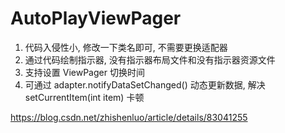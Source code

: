 # AutoPlayViewPager
1. 代码入侵性小, 修改一下类名即可, 不需要更换适配器
2. 通过代码绘制指示器, 没有指示器布局文件和没有指示器资源文件
3. 支持设置 ViewPager 切换时间
4. 可通过 adapter.notifyDataSetChanged() 动态更新数据, 解决 setCurrentItem(int item) 卡顿

https://blog.csdn.net/zhishenluo/article/details/83041255
